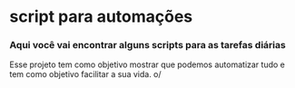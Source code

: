# script para automações
### Aqui você vai encontrar alguns scripts para as tarefas diárias
Esse projeto tem como objetivo mostrar que podemos automatizar tudo e tem como objetivo facilitar a sua vida. o/
